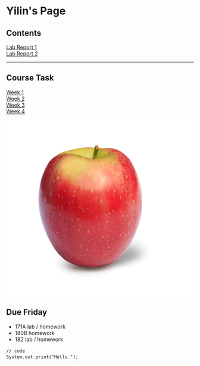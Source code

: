 # Yilin's Page

## Contents
[Lab Report 1](lab-report-1-week-2.html)
<br/>[Lab Report 2](lab-report-2-week-4.html)

***


## Course Task
[Week 1](https://ucsd-cse15l-w22.github.io/week/week1/)
<br/> [Week 2](https://ucsd-cse15l-w22.github.io/week/week2/)
<br/> [Week 3](https://ucsd-cse15l-w22.github.io/week/week3/)
<br/> [Week 4](https://ucsd-cse15l-w22.github.io/week/week4/)


<p align = "center">
    <img src="applepic.png" width="600" height="472" />
</p>

## Due Friday
* 171A lab / homework
* 180B homework
* 182 lab / homework

```
// code
System.out.print("Hello.");
```

